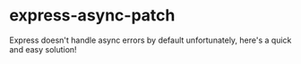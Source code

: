 # express-async-patch

Express doesn't handle async errors by default unfortunately, here's a quick and easy solution!